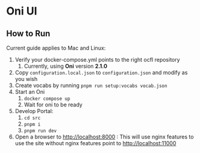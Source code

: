 # Oni UI

## How to Run

Current guide applies to Mac and Linux:

1. Verify your docker-compose.yml points to the right ocfl repository
   1. Currently, using **Oni** version **2.1.0**
1. Copy `configuration.local.json` to `configuration.json` and modify as you wish
1. Create vocabs by running `pnpm run setup:vocabs vocab.json`
1. Start an Oni
   1. `docker compose up`
   1. Wait for oni to be ready
1. Develop Portal:
   1. `cd src`
   1. `pnpm i`
   1. `pnpm run dev`
1. Open a browser to <http://localhost:8000> : This will use nginx features to use the site without nginx features point to <http://localhost:11000>
